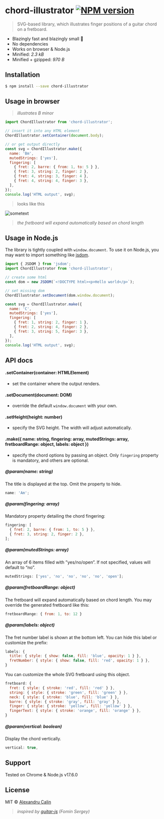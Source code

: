 # chord-illustrator [![NPM version][npm-image]][npm-url]

> SVG-based library, which illustrates finger positions of a guitar chord on a fretboard.

- Blazingly fast and blazingly small 🚀
- No dependencies
- Works on browser &amp; Node.js
- Minified: _2.3 kB_
- Minified + gzipped: _970 B_

## Installation

```sh
$ npm install --save chord-illustrator
```

## Usage in browser

> _illustrates B minor_

```js
import ChordIllustrator from 'chord-illustrator';

// insert it into any HTML element
ChordIllustrator.setContainer(document.body);

// or get output directly
const svg = ChordIllustrator.make({
  name: 'Bm',
  mutedStrings: ['yes'],
  fingering: [
    { fret: 2, barre: { from: 1, to: 5 } },
    { fret: 3, string: 2, finger: 2 },
    { fret: 4, string: 3, finger: 4 },
    { fret: 4, string: 4, finger: 3 },
  ],
});
console.log('HTML output', svg);
```

> looks like this

![sometext](https://i.ibb.co/pzGZ1Db/Screen-Shot-2019-01-29-at-15-00-58.png)

> _the fretboard will expand automatically based on chord length_

## Usage in Node.js

The library is tightly coupled with `window.document`. To use it on Node.js, you may want to import something like [jsdom](https://github.com/jsdom/jsdom).

```js
import { JSDOM } from 'jsdom';
import ChordIllustrator from 'chord-illustrator';

// create some html
const dom = new JSDOM(`<!DOCTYPE html><p>Hello world</p>`);

// set missing dom
ChordIllustrator.setDocument(dom.window.document);

const svg = ChordIllustrator.make({
  name: 'C',
  mutedStrings: ['yes'],
  fingering: [
    { fret: 1, string: 2, finger: 1 },
    { fret: 2, string: 4, finger: 2 },
    { fret: 3, string: 5, finger: 3 },
  ],
});
console.log('HTML output', svg);
```

## API docs

#### .setContainer(container: HTMLElement)

- set the container where the output renders.

#### .setDocument(document: DOM)

- override the default `window.document` with your own.

#### .setHeight(height: number)

- specify the SVG height. The width will adjust automatically.

#### .make({ name: string, fingering: array, mutedStrings: array, fretboardRange: object, labels: object })

- specify the chord options by passing an object. Only `fingering` property is mandatory, and others are optional.

##### @param(name: string)

The title is displayed at the top. Omit the property to hide.

```js
name: 'Am';
```

##### @param(fingering: array)

Mandatory property detailing the chord fingering:

```js
fingering: [
  { fret: 2, barre: { from: 1, to: 5 } },
  { fret: 3, string: 2, finger: 2 },
];
```

##### @param(mutedStrings: array)

An array of 6 items filled with ”yes/no/open”. If not specified, values will default to “no”.

```js
mutedStrings: ['yes', 'no', 'no', 'no', 'no', 'open'];
```

##### @param(fretboardRange: object)

The fretboard will expand automatically based on chord length. You may override the generated fretboard like this:

```js
fretboardRange: { from: 1, to: 12 }
```

##### @param(labels: object)

The fret number label is shown at the bottom left. You can hide this label or customize the prefix:

```js
labels: {
  title: { style: { show: false, fill: 'blue', opacity: 1 } },
  fretNumber: { style: { show: false, fill: 'red', opacity: 1 } },
}
```

You can customize the whole SVG fretboard using this object.

```js
fretboard: {
  fret: { style: { stroke: 'red', fill: 'red' } },
  string: { style: { stroke: 'green', fill: 'green' } },
  neck: { style: { stroke: 'blue', fill: 'blue' } },
  barre: { style: { stroke: 'gray', fill: 'gray' } },
  finger: { style: { stroke: 'yellow', fill: 'yellow' } },
  fingerText: { style: { stroke: 'orange', fill: 'orange' } },
}
```

##### @param(vertical: boolean)

Display the chord vertically.

```js
vertical: true,
```

## Support

Tested on Chrome &amp; Node.js v17.6.0

## License

MIT © [Alexandru Calin](https://getpericles.com/)

> _inspired by [guitar-js](https://www.npmjs.com/package/guitar-js) (Fomin Sergey)_

[npm-image]: https://badge.fury.io/js/chord-illustrator.svg
[npm-url]: https://npmjs.org/package/chord-illustrator
